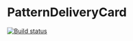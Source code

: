 # PatternDeliveryCard
[![Build status](https://ci.appveyor.com/api/projects/status/h6iyro5prjs6j4xu?svg=true)](https://ci.appveyor.com/project/Irina-Selezneva/patterndeliverycard)
